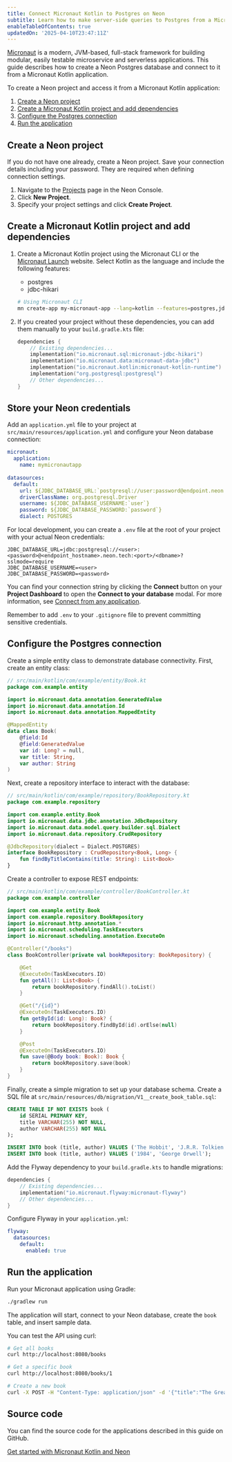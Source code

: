 ```yaml
---
title: Connect Micronaut Kotlin to Postgres on Neon
subtitle: Learn how to make server-side queries to Postgres from a Micronaut Kotlin application
enableTableOfContents: true
updatedOn: '2025-04-10T23:47:11Z'
---
```


[Micronaut](https://micronaut.io/) is a modern, JVM-based, full-stack framework for building modular, easily testable microservice and serverless applications. This guide describes how to create a Neon Postgres database and connect to it from a Micronaut Kotlin application.

To create a Neon project and access it from a Micronaut Kotlin application:

1. [Create a Neon project](#create-a-neon-project)
2. [Create a Micronaut Kotlin project and add dependencies](#create-a-micronaut-kotlin-project-and-add-dependencies)
3. [Configure the Postgres connection](#configure-the-postgres-connection)
4. [Run the application](#run-the-application)

## Create a Neon project

If you do not have one already, create a Neon project. Save your connection details including your password. They are required when defining connection settings.

1. Navigate to the [Projects](https://console.neon.tech/app/projects) page in the Neon Console.
2. Click **New Project**.
3. Specify your project settings and click **Create Project**.

## Create a Micronaut Kotlin project and add dependencies

1. Create a Micronaut Kotlin project using the Micronaut CLI or the [Micronaut Launch](https://launch.micronaut.io/) website. Select Kotlin as the language and include the following features:
   - postgres
   - jdbc-hikari

   ```bash
   # Using Micronaut CLI
   mn create-app my-micronaut-app --lang=kotlin --features=postgres,jdbc-hikari
   ```

2. If you created your project without these dependencies, you can add them manually to your `build.gradle.kts` file:

   ```kotlin
   dependencies {
       // Existing dependencies...
       implementation("io.micronaut.sql:micronaut-jdbc-hikari")
       implementation("io.micronaut.data:micronaut-data-jdbc")
       implementation("io.micronaut.kotlin:micronaut-kotlin-runtime")
       implementation("org.postgresql:postgresql")
       // Other dependencies...
   }
   ```

## Store your Neon credentials

Add an `application.yml` file to your project at `src/main/resources/application.yml` and configure your Neon database connection:

```yaml
micronaut:
  application:
    name: mymicronautapp
  
datasources:
  default:
    url: ${JDBC_DATABASE_URL:`postgresql://user:password@endpoint.neon.tech:5432/dbname?sslmode=require`}
    driverClassName: org.postgresql.Driver
    username: ${JDBC_DATABASE_USERNAME:`user`}
    password: ${JDBC_DATABASE_PASSWORD:`password`}
    dialect: POSTGRES
```

For local development, you can create a `.env` file at the root of your project with your actual Neon credentials:

```shell
JDBC_DATABASE_URL=jdbc:postgresql://<user>:<password>@<endpoint_hostname>.neon.tech:<port>/<dbname>?sslmode=require
JDBC_DATABASE_USERNAME=<user>
JDBC_DATABASE_PASSWORD=<password>
```

You can find your connection string by clicking the **Connect** button on your **Project Dashboard** to open the **Connect to your database** modal. For more information, see [Connect from any application](/docs/connect/connect-from-any-app).

Remember to add `.env` to your `.gitignore` file to prevent committing sensitive credentials.

## Configure the Postgres connection

Create a simple entity class to demonstrate database connectivity. First, create an entity class:

```kotlin
// src/main/kotlin/com/example/entity/Book.kt
package com.example.entity

import io.micronaut.data.annotation.GeneratedValue
import io.micronaut.data.annotation.Id
import io.micronaut.data.annotation.MappedEntity

@MappedEntity
data class Book(
    @field:Id
    @field:GeneratedValue
    var id: Long? = null,
    var title: String,
    var author: String
)
```

Next, create a repository interface to interact with the database:

```kotlin
// src/main/kotlin/com/example/repository/BookRepository.kt
package com.example.repository

import com.example.entity.Book
import io.micronaut.data.jdbc.annotation.JdbcRepository
import io.micronaut.data.model.query.builder.sql.Dialect
import io.micronaut.data.repository.CrudRepository

@JdbcRepository(dialect = Dialect.POSTGRES)
interface BookRepository : CrudRepository<Book, Long> {
    fun findByTitleContains(title: String): List<Book>
}
```

Create a controller to expose REST endpoints:

```kotlin
// src/main/kotlin/com/example/controller/BookController.kt
package com.example.controller

import com.example.entity.Book
import com.example.repository.BookRepository
import io.micronaut.http.annotation.*
import io.micronaut.scheduling.TaskExecutors
import io.micronaut.scheduling.annotation.ExecuteOn

@Controller("/books")
class BookController(private val bookRepository: BookRepository) {

    @Get
    @ExecuteOn(TaskExecutors.IO)
    fun getAll(): List<Book> {
        return bookRepository.findAll().toList()
    }

    @Get("/{id}")
    @ExecuteOn(TaskExecutors.IO)
    fun getById(id: Long): Book? {
        return bookRepository.findById(id).orElse(null)
    }

    @Post
    @ExecuteOn(TaskExecutors.IO)
    fun save(@Body book: Book): Book {
        return bookRepository.save(book)
    }
}
```

Finally, create a simple migration to set up your database schema. Create a SQL file at `src/main/resources/db/migration/V1__create_book_table.sql`:

```sql
CREATE TABLE IF NOT EXISTS book (
    id SERIAL PRIMARY KEY,
    title VARCHAR(255) NOT NULL,
    author VARCHAR(255) NOT NULL
);

INSERT INTO book (title, author) VALUES ('The Hobbit', 'J.R.R. Tolkien');
INSERT INTO book (title, author) VALUES ('1984', 'George Orwell');
```

Add the Flyway dependency to your `build.gradle.kts` to handle migrations:

```kotlin
dependencies {
    // Existing dependencies...
    implementation("io.micronaut.flyway:micronaut-flyway")
    // Other dependencies...
}
```

Configure Flyway in your `application.yml`:

```yaml
flyway:
  datasources:
    default:
      enabled: true
```

## Run the application

Run your Micronaut application using Gradle:

```bash
./gradlew run
```

The application will start, connect to your Neon database, create the `book` table, and insert sample data.

You can test the API using curl:

```bash
# Get all books
curl http://localhost:8080/books

# Get a specific book
curl http://localhost:8080/books/1

# Create a new book
curl -X POST -H "Content-Type: application/json" -d '{"title":"The Great Gatsby","author":"F. Scott Fitzgerald"}' http://localhost:8080/books
```

## Source code

You can find the source code for the applications described in this guide on GitHub.

<DetailIconCards>
<a href="https://github.com/neondatabase/examples/tree/main/with-micronaut-kotlin" description="Get started with Micronaut Kotlin and Neon" icon="github">Get started with Micronaut Kotlin and Neon</a>
</DetailIconCards>

<NeedHelp/>
